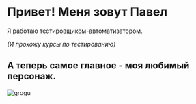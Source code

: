 # Привет! Меня зовут Павел

Я работаю тестировщиком-автоматизатором.

*(И прохожу курсы по тестированию)*

## А теперь самое главное - моя любимый персонаж.

![grogu](https://i.ibb.co/L6xHWhJ/scale-1200.png)
